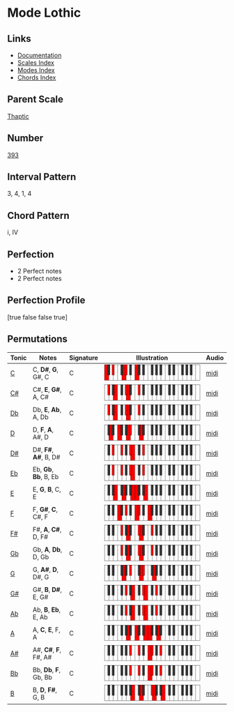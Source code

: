 # Mode Lothic

## Links

- [Documentation](index.md)
- [Scales Index](Scales.md)
- [Modes Index](Modes.md)
- [Chords Index](Chords.md)

## Parent Scale

[Thaptic](ScaleThaptic.md)

## Number

[393](https://ianring.com/musictheory/scales/393)

## Interval Pattern

3, 4, 1, 4

## Chord Pattern

i, IV

## Perfection

- 2 Perfect notes
- 2 Perfect notes

## Perfection Profile

[true false false true]

## Permutations

| Tonic | Notes | Signature | Illustration | Audio |
|-------|-------|-----------|--------------|-------|
| [C](ModeCNaturalLothic.md) | C, **D#**, **G**, G#, C | C | ![CNaturalLothic](ModeCNaturalLothic.png) | [midi](https://github.com/edipermadi/music/blob/main/docs/ModeCNaturalLothic.mid?raw=true) |
| [C#](ModeCSharpLothic.md) | C#, **E**, **G#**, A, C# | C | ![CSharpLothic](ModeCSharpLothic.png) | [midi](https://github.com/edipermadi/music/blob/main/docs/ModeCSharpLothic.mid?raw=true) |
| [Db](ModeDFlatLothic.md) | Db, **E**, **Ab**, A, Db | C | ![DFlatLothic](ModeDFlatLothic.png) | [midi](https://github.com/edipermadi/music/blob/main/docs/ModeDFlatLothic.mid?raw=true) |
| [D](ModeDNaturalLothic.md) | D, **F**, **A**, A#, D | C | ![DNaturalLothic](ModeDNaturalLothic.png) | [midi](https://github.com/edipermadi/music/blob/main/docs/ModeDNaturalLothic.mid?raw=true) |
| [D#](ModeDSharpLothic.md) | D#, **F#**, **A#**, B, D# | C | ![DSharpLothic](ModeDSharpLothic.png) | [midi](https://github.com/edipermadi/music/blob/main/docs/ModeDSharpLothic.mid?raw=true) |
| [Eb](ModeEFlatLothic.md) | Eb, **Gb**, **Bb**, B, Eb | C | ![EFlatLothic](ModeEFlatLothic.png) | [midi](https://github.com/edipermadi/music/blob/main/docs/ModeEFlatLothic.mid?raw=true) |
| [E](ModeENaturalLothic.md) | E, **G**, **B**, C, E | C | ![ENaturalLothic](ModeENaturalLothic.png) | [midi](https://github.com/edipermadi/music/blob/main/docs/ModeENaturalLothic.mid?raw=true) |
| [F](ModeFNaturalLothic.md) | F, **G#**, **C**, C#, F | C | ![FNaturalLothic](ModeFNaturalLothic.png) | [midi](https://github.com/edipermadi/music/blob/main/docs/ModeFNaturalLothic.mid?raw=true) |
| [F#](ModeFSharpLothic.md) | F#, **A**, **C#**, D, F# | C | ![FSharpLothic](ModeFSharpLothic.png) | [midi](https://github.com/edipermadi/music/blob/main/docs/ModeFSharpLothic.mid?raw=true) |
| [Gb](ModeGFlatLothic.md) | Gb, **A**, **Db**, D, Gb | C | ![GFlatLothic](ModeGFlatLothic.png) | [midi](https://github.com/edipermadi/music/blob/main/docs/ModeGFlatLothic.mid?raw=true) |
| [G](ModeGNaturalLothic.md) | G, **A#**, **D**, D#, G | C | ![GNaturalLothic](ModeGNaturalLothic.png) | [midi](https://github.com/edipermadi/music/blob/main/docs/ModeGNaturalLothic.mid?raw=true) |
| [G#](ModeGSharpLothic.md) | G#, **B**, **D#**, E, G# | C | ![GSharpLothic](ModeGSharpLothic.png) | [midi](https://github.com/edipermadi/music/blob/main/docs/ModeGSharpLothic.mid?raw=true) |
| [Ab](ModeAFlatLothic.md) | Ab, **B**, **Eb**, E, Ab | C | ![AFlatLothic](ModeAFlatLothic.png) | [midi](https://github.com/edipermadi/music/blob/main/docs/ModeAFlatLothic.mid?raw=true) |
| [A](ModeANaturalLothic.md) | A, **C**, **E**, F, A | C | ![ANaturalLothic](ModeANaturalLothic.png) | [midi](https://github.com/edipermadi/music/blob/main/docs/ModeANaturalLothic.mid?raw=true) |
| [A#](ModeASharpLothic.md) | A#, **C#**, **F**, F#, A# | C | ![ASharpLothic](ModeASharpLothic.png) | [midi](https://github.com/edipermadi/music/blob/main/docs/ModeASharpLothic.mid?raw=true) |
| [Bb](ModeBFlatLothic.md) | Bb, **Db**, **F**, Gb, Bb | C | ![BFlatLothic](ModeBFlatLothic.png) | [midi](https://github.com/edipermadi/music/blob/main/docs/ModeBFlatLothic.mid?raw=true) |
| [B](ModeBNaturalLothic.md) | B, **D**, **F#**, G, B | C | ![BNaturalLothic](ModeBNaturalLothic.png) | [midi](https://github.com/edipermadi/music/blob/main/docs/ModeBNaturalLothic.mid?raw=true) |
